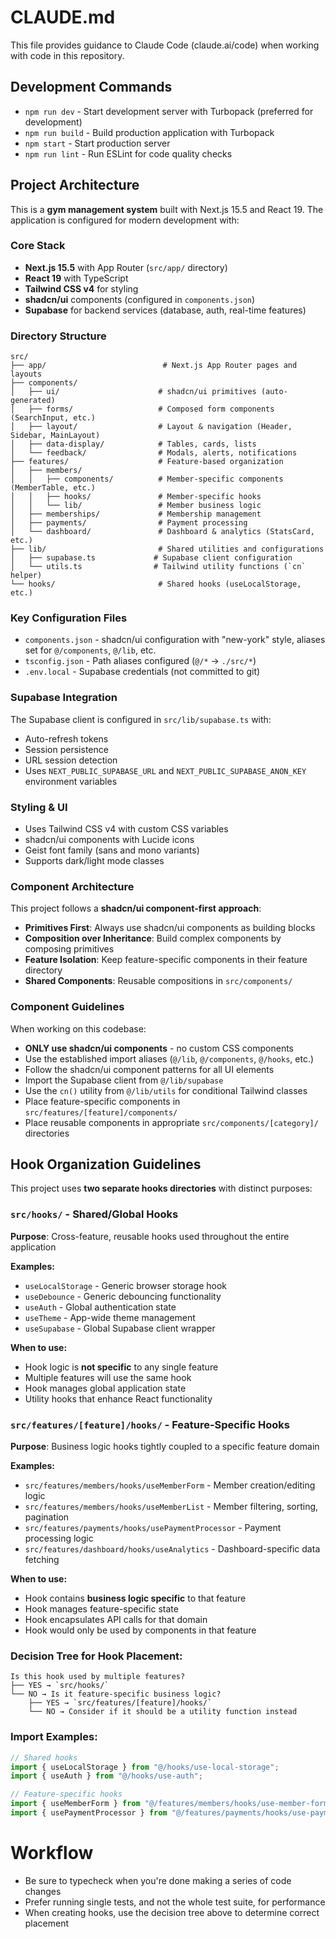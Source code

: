 # CLAUDE.md

This file provides guidance to Claude Code (claude.ai/code) when working with code in this repository.

## Development Commands

- `npm run dev` - Start development server with Turbopack (preferred for development)
- `npm run build` - Build production application with Turbopack
- `npm start` - Start production server
- `npm run lint` - Run ESLint for code quality checks

## Project Architecture

This is a **gym management system** built with Next.js 15.5 and React 19. The application is configured for modern development with:

### Core Stack

- **Next.js 15.5** with App Router (`src/app/` directory)
- **React 19** with TypeScript
- **Tailwind CSS v4** for styling
- **shadcn/ui** components (configured in `components.json`)
- **Supabase** for backend services (database, auth, real-time features)

### Directory Structure

```
src/
├── app/                          # Next.js App Router pages and layouts
├── components/
│   ├── ui/                      # shadcn/ui primitives (auto-generated)
│   ├── forms/                   # Composed form components (SearchInput, etc.)
│   ├── layout/                  # Layout & navigation (Header, Sidebar, MainLayout)
│   ├── data-display/            # Tables, cards, lists
│   └── feedback/                # Modals, alerts, notifications
├── features/                    # Feature-based organization
│   ├── members/
│   │   ├── components/          # Member-specific components (MemberTable, etc.)
│   │   ├── hooks/               # Member-specific hooks
│   │   └── lib/                 # Member business logic
│   ├── memberships/             # Membership management
│   ├── payments/                # Payment processing
│   └── dashboard/               # Dashboard & analytics (StatsCard, etc.)
├── lib/                         # Shared utilities and configurations
│   ├── supabase.ts             # Supabase client configuration
│   └── utils.ts                # Tailwind utility functions (`cn` helper)
└── hooks/                       # Shared hooks (useLocalStorage, etc.)
```

### Key Configuration Files

- `components.json` - shadcn/ui configuration with "new-york" style, aliases set for `@/components`, `@/lib`, etc.
- `tsconfig.json` - Path aliases configured (`@/*` → `./src/*`)
- `.env.local` - Supabase credentials (not committed to git)

### Supabase Integration

The Supabase client is configured in `src/lib/supabase.ts` with:

- Auto-refresh tokens
- Session persistence
- URL session detection
- Uses `NEXT_PUBLIC_SUPABASE_URL` and `NEXT_PUBLIC_SUPABASE_ANON_KEY` environment variables

### Styling & UI

- Uses Tailwind CSS v4 with custom CSS variables
- shadcn/ui components with Lucide icons
- Geist font family (sans and mono variants)
- Supports dark/light mode classes

### Component Architecture

This project follows a **shadcn/ui component-first approach**:

- **Primitives First**: Always use shadcn/ui components as building blocks
- **Composition over Inheritance**: Build complex components by composing primitives
- **Feature Isolation**: Keep feature-specific components in their feature directory
- **Shared Components**: Reusable compositions in `src/components/`

### Component Guidelines

When working on this codebase:

- **ONLY use shadcn/ui components** - no custom CSS components
- Use the established import aliases (`@/lib`, `@/components`, `@/hooks`, etc.)
- Follow the shadcn/ui component patterns for all UI elements
- Import the Supabase client from `@/lib/supabase`
- Use the `cn()` utility from `@/lib/utils` for conditional Tailwind classes
- Place feature-specific components in `src/features/[feature]/components/`
- Place reusable components in appropriate `src/components/[category]/` directories

## Hook Organization Guidelines

This project uses **two separate hooks directories** with distinct purposes:

### `src/hooks/` - Shared/Global Hooks

**Purpose**: Cross-feature, reusable hooks used throughout the entire application

**Examples:**

- `useLocalStorage` - Generic browser storage hook
- `useDebounce` - Generic debouncing functionality
- `useAuth` - Global authentication state
- `useTheme` - App-wide theme management
- `useSupabase` - Global Supabase client wrapper

**When to use:**

- Hook logic is **not specific** to any single feature
- Multiple features will use the same hook
- Hook manages global application state
- Utility hooks that enhance React functionality

### `src/features/[feature]/hooks/` - Feature-Specific Hooks

**Purpose**: Business logic hooks tightly coupled to a specific feature domain

**Examples:**

- `src/features/members/hooks/useMemberForm` - Member creation/editing logic
- `src/features/members/hooks/useMemberList` - Member filtering, sorting, pagination
- `src/features/payments/hooks/usePaymentProcessor` - Payment processing logic
- `src/features/dashboard/hooks/useAnalytics` - Dashboard-specific data fetching

**When to use:**

- Hook contains **business logic specific** to that feature
- Hook manages feature-specific state
- Hook encapsulates API calls for that domain
- Hook would only be used by components in that feature

### Decision Tree for Hook Placement:

```
Is this hook used by multiple features?
├── YES → `src/hooks/`
└── NO → Is it feature-specific business logic?
    ├── YES → `src/features/[feature]/hooks/`
    └── NO → Consider if it should be a utility function instead
```

### Import Examples:

```typescript
// Shared hooks
import { useLocalStorage } from "@/hooks/use-local-storage";
import { useAuth } from "@/hooks/use-auth";

// Feature-specific hooks
import { useMemberForm } from "@/features/members/hooks/use-member-form";
import { usePaymentProcessor } from "@/features/payments/hooks/use-payment-processor";
```

# Workflow

- Be sure to typecheck when you're done making a series of code changes
- Prefer running single tests, and not the whole test suite, for performance
- When creating hooks, use the decision tree above to determine correct placement
